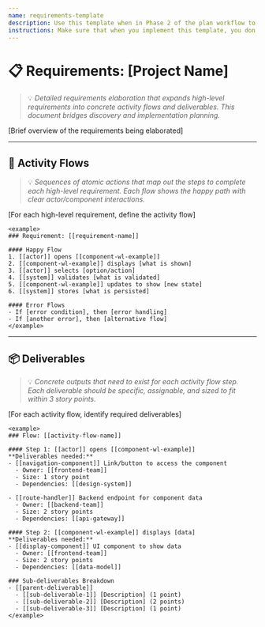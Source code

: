 ```yaml
---
name: requirements-template
description: Use this template when in Phase 2 of the plan workflow to expand high-level requirements into detailed activity flows and identify all deliverables needed for implementation.
instructions: Make sure that when you implement this template, you don't include these instructions or any other front matter from this template in your work. Output should always and only be the markdown part outside of the front matter. Never include any tags like <example>, <commentary>, or similar tags - these serve only to increase clarity about implementation. Always use single [ ] brackets to indicate instructions the implementer should follow. When referencing other documents from this project, use wikilinks format [[filename-wl-example]] to reference them. Do not include the file extension or path.
---
```

# 📋 Requirements: [Project Name]
> 💡 *Detailed requirements elaboration that expands high-level requirements into concrete activity flows and deliverables. This document bridges discovery and implementation planning.*

[Brief overview of the requirements being elaborated]

---

## 🔄 Activity Flows
> 💡 *Sequences of atomic actions that map out the steps to complete each high-level requirement. Each flow shows the happy path with clear actor/component interactions.*

[For each high-level requirement, define the activity flow]

```
<example>
### Requirement: [[requirement-name]]

#### Happy Flow
1. [[actor]] opens [[component-wl-example]]
2. [[component-wl-example]] displays [what is shown]
3. [[actor]] selects [option/action]
4. [[system]] validates [what is validated]
5. [[component-wl-example]] updates to show [new state]
6. [[system]] stores [what is persisted]

#### Error Flows
- If [error condition], then [error handling]
- If [another error], then [alternative flow]
</example>
```

---

## 📦 Deliverables
> 💡 *Concrete outputs that need to exist for each activity flow step. Each deliverable should be specific, assignable, and sized to fit within 3 story points.*

[For each activity flow, identify required deliverables]

```
<example>
### Flow: [[activity-flow-name]]

#### Step 1: [[actor]] opens [[component-wl-example]]
**Deliverables needed:**
- [[navigation-component]] Link/button to access the component
  - Owner: [[frontend-team]]
  - Size: 1 story point
  - Dependencies: [[design-system]]

- [[route-handler]] Backend endpoint for component data
  - Owner: [[backend-team]]
  - Size: 2 story points
  - Dependencies: [[api-gateway]]

#### Step 2: [[component-wl-example]] displays [data]
**Deliverables needed:**
- [[display-component]] UI component to show data
  - Owner: [[frontend-team]]
  - Size: 2 story points
  - Dependencies: [[data-model]]

### Sub-deliverables Breakdown
- [[parent-deliverable]]
  - [[sub-deliverable-1]] [Description] (1 point)
  - [[sub-deliverable-2]] [Description] (2 points)
  - [[sub-deliverable-3]] [Description] (1 point)
</example>
```

